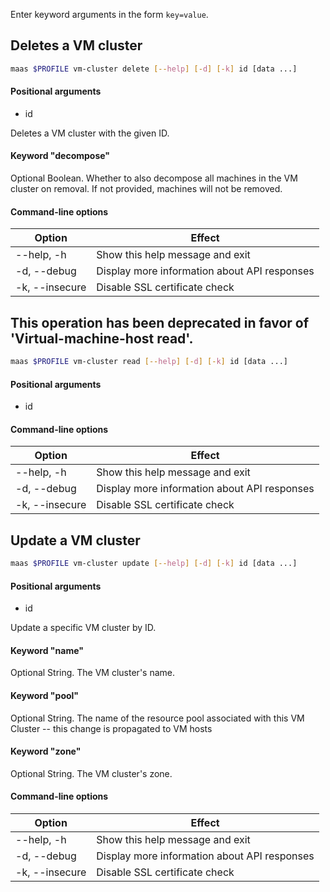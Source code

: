 Enter keyword arguments in the form `key=value`.

## Deletes a VM cluster

```bash
maas $PROFILE vm-cluster delete [--help] [-d] [-k] id [data ...] 
```

#### Positional arguments
- id


Deletes a VM cluster with the given ID.

#### Keyword "decompose"
Optional Boolean. Whether to also decompose all machines in the VM cluster on removal. If not provided, machines will not be removed.

#### Command-line options
| Option         | Effect                                        |
|----------------|-----------------------------------------------|
| --help, -h     | Show this help message and exit|
| -d, --debug    | Display more information about API responses|
| -k, --insecure | Disable SSL certificate check                 |

## This operation has been deprecated in favor of 'Virtual-machine-host read'.

```bash
maas $PROFILE vm-cluster read [--help] [-d] [-k] id [data ...] 
```

#### Positional arguments
- id

#### Command-line options
| Option         | Effect                                        |
|----------------|-----------------------------------------------|
| --help, -h     | Show this help message and exit|
| -d, --debug    | Display more information about API responses|
| -k, --insecure | Disable SSL certificate check                 |

## Update a VM cluster

```bash
maas $PROFILE vm-cluster update [--help] [-d] [-k] id [data ...] 
```

#### Positional arguments
- id


Update a specific VM cluster by ID.

#### Keyword "name"
Optional String. The VM cluster's name.

#### Keyword "pool"
Optional String. The name of the resource pool associated with this VM Cluster -- this change is propagated to VM hosts

#### Keyword "zone"
Optional String. The VM cluster's zone.

#### Command-line options
| Option         | Effect                                        |
|----------------|-----------------------------------------------|
| --help, -h     | Show this help message and exit|
| -d, --debug    | Display more information about API responses|
| -k, --insecure | Disable SSL certificate check                 |
